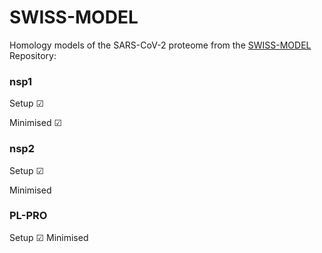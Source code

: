 # SWISS-MODEL

Homology models of the SARS-CoV-2 proteome from the [SWISS-MODEL](https://swissmodel.expasy.org/repository/species/2697049) Repository:


### nsp1

Setup &#x2611;

Minimised &#x2611;

### nsp2

Setup &#x2611;

Minimised

### PL-PRO

Setup &#x2611;
Minimised
